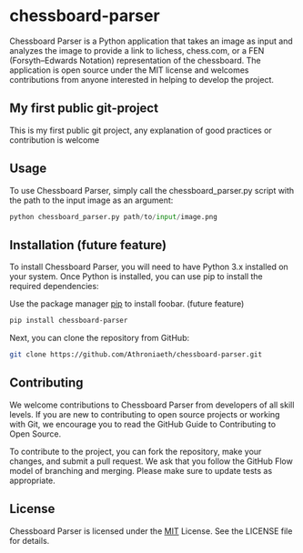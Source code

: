 # chessboard-parser
Chessboard Parser is a Python application that takes an image as input and analyzes the image to provide a link to lichess, chess.com, or a FEN (Forsyth–Edwards Notation) representation of the chessboard. The application is open source under the MIT license and welcomes contributions from anyone interested in helping to develop the project.

## My first public git-project
This is my first public git project, any explanation of good practices or contribution is welcome

## Usage
To use Chessboard Parser, simply call the chessboard_parser.py script with the path to the input image as an argument:
```py
python chessboard_parser.py path/to/input/image.png
```
## Installation (future feature)
To install Chessboard Parser, you will need to have Python 3.x installed on your system. Once Python is installed, you can use pip to install the required dependencies:

Use the package manager [pip](https://pip.pypa.io/en/stable/) to install foobar. (future feature)

```bash 
pip install chessboard-parser
```
Next, you can clone the repository from GitHub:

```bash
git clone https://github.com/Athroniaeth/chessboard-parser.git
```
## Contributing
We welcome contributions to Chessboard Parser from developers of all skill levels. If you are new to contributing to open source projects or working with Git, we encourage you to read the GitHub Guide to Contributing to Open Source.

To contribute to the project, you can fork the repository, make your changes, and submit a pull request. We ask that you follow the GitHub Flow model of branching and merging. Please make sure to update tests as appropriate.

## License
Chessboard Parser is licensed under the [MIT](https://choosealicense.com/licenses/mit/) License. See the LICENSE file for details.
